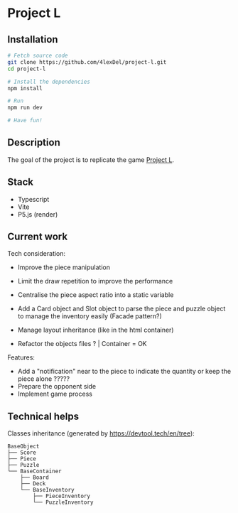 # Project L

## Installation
```bash
# Fetch source code
git clone https://github.com/4lexDel/project-l.git
cd project-l
```
```bash
# Install the dependencies
npm install
```
```bash
# Run
npm run dev
```
```bash
# Have fun!
```

## Description
The goal of the project is to replicate the game [Project L](https://cdn.1j1ju.com/medias/82/ee/c6-project-l-rulebook.pdf).

## Stack
- Typescript
- Vite
- P5.js (render)

## Current work
Tech consideration:  
- Improve the piece manipulation
- Limit the draw repetition to improve the performance
- Centralise the piece aspect ratio into a static variable
- Add a Card object and Slot object to parse the piece and puzzle object to manage the inventory easily (Facade pattern?)
- Manage layout inheritance (like in the html container)

- Refactor the objects files ? | Container = OK

Features:  
- Add a "notification" near to the piece to indicate the quantity   or  keep the piece alone ?????
- Prepare the opponent side
- Implement game process

## Technical helps
Classes inheritance (generated by https://devtool.tech/en/tree):  
```
BaseObject  
├── Score  
├── Piece  
├── Puzzle  
└── BaseContainer  
    ├── Board  
    ├── Deck  
    └── BaseInventory  
        ├── PieceInventory  
        └── PuzzleInventory  
```